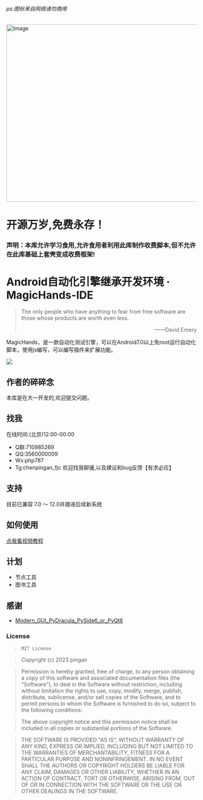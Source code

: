 ###### ps:图标来自网络请勿商用 
<img src="https://github.com/5tiaowu/MagicHands-IDE/assets/108533707/bc4bc8b4-b869-43bd-ab45-84a1b0158574" alt="Image" width="800" height="470" > 

# 开源万岁,免费永存！

### 声明：本库允许学习食用,允许食用者利用此库制作收费脚本,但不允许在此库基础上套壳变成收费框架!

# Android自动化引擎继承开发环境 · MagicHands-IDE

> The only people who have anything to fear from free software are those whose products are worth even less. 
>
> <p align="right">——David Emery</p>

MagicHands，是一款自动化测试引擎，可以在Android7.0以上免root运行自动化脚本，使用js编写，可以编写插件来扩展功能。

![](https://img.shields.io/badge/language-java-brightgreen.svg)


## 作者的碎碎念

本库是在大一开发的,欢迎提交问题。


## 找我
在线时间:(北京)12:00-00:00
- Q群:710985269
- QQ:3560000009
- Wx:php787 
- Tg:chenpingan_fjc
欢迎找我聊骚,以及建议和bug反馈【有求必应】

## 支持

目前已兼容 7.0 ～ 12.0并跟进后续新系统

## 如何使用

[点我看视频教程](https://www.bilibili.com/video/BV1Ao4y1E7NK/?share_source=copy_web&vd_source=2f8cb1fac706b3fcfd90ed86023a3c7c)


## 计划

 - 节点工具
 - 图书工具

## 感谢

- [Modern_GUI_PyDracula_PySide6_or_PyQt6](https://github.com/Wanderson-Magalhaes/Modern_GUI_PyDracula_PySide6_or_PyQt6)

### License

> ```
> MIT License
> ```

>Copyright (c) 2023 pingan

>Permission is hereby granted, free of charge, to any person obtaining a copy
>of this software and associated documentation files (the "Software"), to deal
>in the Software without restriction, including without limitation the rights
>to use, copy, modify, merge, publish, distribute, sublicense, and/or sell
>copies of the Software, and to permit persons to whom the Software is
>furnished to do so, subject to the following conditions:

>The above copyright notice and this permission notice shall be included in all
>copies or substantial portions of the Software.

>THE SOFTWARE IS PROVIDED "AS IS", WITHOUT WARRANTY OF ANY KIND, EXPRESS OR
>IMPLIED, INCLUDING BUT NOT LIMITED TO THE WARRANTIES OF MERCHANTABILITY,
>FITNESS FOR A PARTICULAR PURPOSE AND NONINFRINGEMENT. IN NO EVENT SHALL THE
>AUTHORS OR COPYRIGHT HOLDERS BE LIABLE FOR ANY CLAIM, DAMAGES OR OTHER
>LIABILITY, WHETHER IN AN ACTION OF CONTRACT, TORT OR OTHERWISE, ARISING FROM,
>OUT OF OR IN CONNECTION WITH THE SOFTWARE OR THE USE OR OTHER DEALINGS IN THE
>SOFTWARE.
